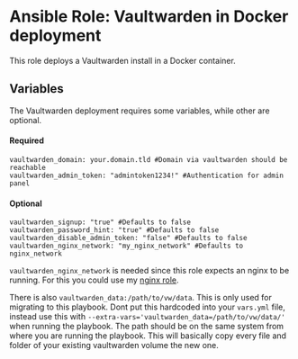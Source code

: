 # Ansible Role: Vaultwarden in Docker deployment

This role deploys a Vaultwarden install in a Docker container.

## Variables

The Vaultwarden deployment requires some variables, while other are optional.
#### Required
```
vaultwarden_domain: your.domain.tld #Domain via vaultwarden should be reachable
vaultwarden_admin_token: "admintoken1234!" #Authentication for admin panel
```
#### Optional
```
vaultwarden_signup: "true" #Defaults to false
vaultwarden_password_hint: "true" #Defaults to false
vaultwarden_disable_admin_token: "false" #Defaults to false
vaultwarden_nginx_network: "my_nginx_network" #Defaults to nginx_network
```
```vaultwarden_nginx_network``` is needed since this role expects an nginx to be running. For this you could use my [nginx role](https://github.com/JCSynthTux/ansible-role-docker-nginx). 

There is also ```vaultwarden_data:/path/to/vw/data```. This is only used for migrating to this playbook. Dont put this hardcoded into your ```vars.yml``` file, instead use this with ```--extra-vars='vaultwarden_data=/path/to/vw/data/'``` when running the playbook. 
The path should be on the same system from where you are running the playbook. This will basically copy every file and folder of your existing vaultwarden volume the new one.

